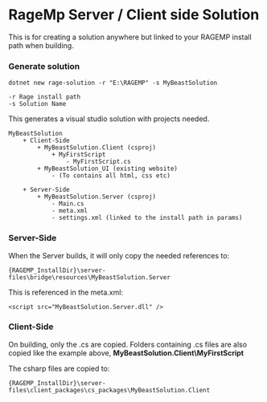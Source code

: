# RageMp Server / Client side Solution

This is for creating a solution anywhere but linked to your RAGEMP install path when building.

### Generate solution
	
	dotnet new rage-solution -r "E:\RAGEMP" -s MyBeastSolution

	-r Rage install path
	-s Solution Name

This generates a visual studio solution with projects needed.

	MyBeastSolution
		+ Client-Side
			+ MyBeastSolution.Client (csproj)
				+ MyFirstScript
					- MyFirstScript.cs
			+ MyBeastSolution_UI (existing website)
				- (To contains all html, css etc)
				
		+ Server-Side
			+ MyBeastSolution.Server (csproj)
				- Main.cs
				- meta.xml
				- settings.xml (linked to the install path in params)


### Server-Side
When the Server builds, it will only copy the needed references to:

	{RAGEMP_InstallDir}\server-files\bridge\resources\MyBeastSolution.Server

This is referenced in the meta.xml:

	<script src="MyBeastSolution.Server.dll" /> 

### Client-Side

On building, only the .cs are copied. Folders containing .cs files are also copied like the example above, **MyBeastSolution.Client\MyFirstScript**

The csharp files are copied to:

	{RAGEMP_InstallDir}\server-files\client_packages\cs_packages\MyBeastSolution.Client